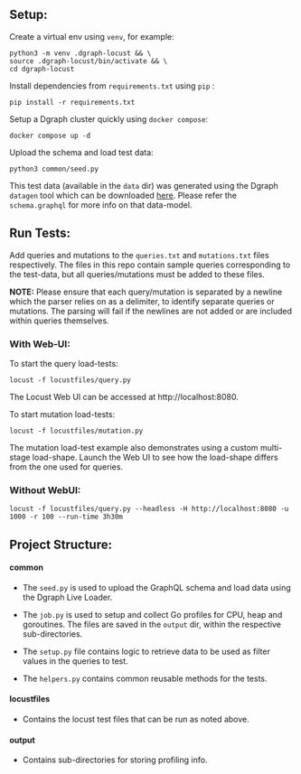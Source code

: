 ## Setup: 

Create a virtual env using `venv`, for example:

```
python3 -m venv .dgraph-locust && \ 
source .dgraph-locust/bin/activate && \ 
cd dgraph-locust  
```

Install dependencies from `requirements.txt` using `pip` :

```
pip install -r requirements.txt
```

Setup a Dgraph cluster quickly using `docker compose`:

```
docker compose up -d 
```

Upload the schema and load test data: 
```
python3 common/seed.py
```   
This test data (available in the `data` dir) was generated using the Dgraph `datagen` tool which can be downloaded [here](https://github.com/dgraph-io/dgraph/tree/main/graphql/testdata/datagen). 
Please refer the `schema.graphql` for more info on that data-model.  

## Run Tests:

Add queries and mutations to the `queries.txt` and `mutations.txt` files respectively. The files in this repo contain sample queries corresponding to the test-data, but all queries/mutations must be added to these files. 

**NOTE:** Please ensure that each query/mutation is separated by a newline which the parser relies on as a delimiter, to identify separate queries or mutations. The parsing will fail if the newlines are not added or are included within queries themselves.

### With Web-UI: 

To start the query load-tests:

```
locust -f locustfiles/query.py
```

The Locust Web UI can be accessed at http://localhost:8080.  

To start mutation load-tests:

```
locust -f locustfiles/mutation.py
```

The mutation load-test example also demonstrates using a custom multi-stage load-shape. Launch the Web UI to see how the load-shape differs from the one used for queries. 

### Without WebUI:

```
locust -f locustfiles/query.py --headless -H http://localhost:8080 -u 1000 -r 100 --run-time 3h30m
```

## Project Structure:

#### common

- The `seed.py` is used to upload the GraphQL schema and load data using the Dgraph Live Loader. 

- The `job.py` is used to setup and collect Go profiles for CPU, heap and goroutines. The files are saved in the `output` dir, within the respective sub-directories.  

- The `setup.py` file contains logic to retrieve data to be used as filter values in the queries to test.  

- The `helpers.py` contains common reusable methods for the tests. 


#### locustfiles

- Contains the locust test files that can be run as noted above.


#### output

- Contains sub-directories for storing profiling info. 